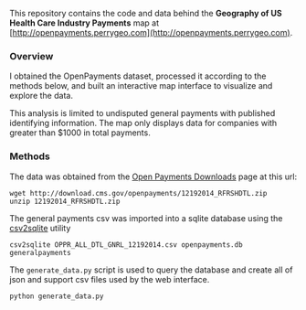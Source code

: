 
This repository contains the code and data behind the
**Geography of US Health Care Industry Payments** map at [http://openpayments.perrygeo.com](http://openpayments.perrygeo.com).

### Overview

I obtained the OpenPayments dataset, processed it according to the methods below, 
and built an interactive map interface to visualize and explore the data.

This analysis is limited to undisputed general payments with published identifying information. 
The map only displays data for companies with greater than $1000 in total payments. 

### Methods

The data was obtained from  the [Open Payments Downloads](http://www.cms.gov/OpenPayments/Explore-the-Data/Dataset-Downloads.html) page at this url:

```
wget http://download.cms.gov/openpayments/12192014_RFRSHDTL.zip
unzip 12192014_RFRSHDTL.zip
```

The general payments csv was imported into a sqlite database using the [csv2sqlite](https://github.com/perrygeo/csv2sqlite) utility

```
csv2sqlite OPPR_ALL_DTL_GNRL_12192014.csv openpayments.db generalpayments
```

The `generate_data.py` script is used to query the database and create all of 
json and support csv files used by the web interface. 

```
python generate_data.py 
```



